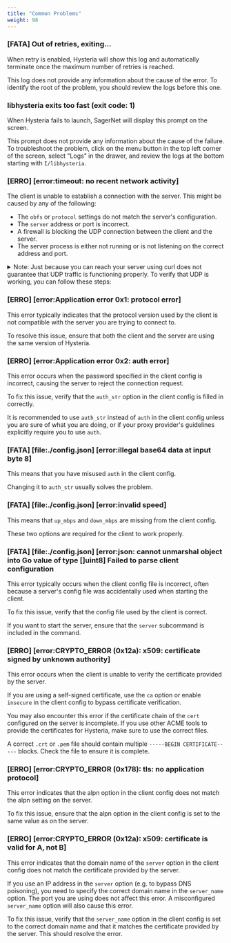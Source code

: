 ```yaml
---
title: "Common Problems"
weight: 98
---
```


### [FATA] Out of retries, exiting...

When retry is enabled, Hysteria will show this log and automatically terminate once the maximum number of retries is reached.

This log does not provide any information about the cause of the error. To identify the root of the problem, you should review the logs before this one.


### libhysteria exits too fast (exit code: 1)

When Hysteria fails to launch, SagerNet will display this prompt on the screen.

This prompt does not provide any information about the cause of the failure.
To troubleshoot the problem, click on the menu button in the top left corner of the screen, select "Logs" in the drawer, and review the logs at the bottom starting with `I/libhysteria`.


### [ERRO] [error:timeout: no recent network activity]

The client is unable to establish a connection with the server. This might be caused by any of the following:

+ The `obfs` or `protocol` settings do not match the server's configuration.
+ The `server` address or port is incorrect.
+ A firewall is blocking the UDP connection between the client and the server.
+ The server process is either not running or is not listening on the correct address and port.

<details>
<summary>
Note: Just because you can reach your server using curl does not guarantee that UDP traffic is functioning properly. To verify that UDP is working, you can follow these steps:
</summary>

1. Stop the Hysteria server process by using the `kill` or `pkill` command.
2. Install the `socat` utility on both the client and server by running the appropriate package manager command, such as `apt-get install socat` or `yum install socat`.
3. On the server, run the following command to start a UDP listener on the desired port: `socat - UDP6-LISTEN:36712,reuseaddr,fork`
4. On the client, run the following command to connect to the server's UDP listener: `socat - UDP:example.com:36712`
5. If `socat` starts successfully on both sides, try typing some random text on either side and press enter. If the text appears on the other side, it indicates that UDP communication is working properly.

</details>


### [ERRO] [error:Application error 0x1: protocol error]

This error typically indicates that the protocol version used by the client is not compatible with the server you are trying to connect to.

To resolve this issue, ensure that both the client and the server are using the same version of Hysteria.


### [ERRO] [error:Application error 0x2: auth error]

This error occurs when the password specified in the client config is incorrect, causing the server to reject the connection request.

To fix this issue, verify that the `auth_str` option in the client config is filled in correctly.

It is recommended to use `auth_str` instead of `auth` in the client config unless you are sure of what you are doing, or if your proxy provider's guidelines explicitly require you to use `auth`.


### [FATA] [file:./config.json] [error:illegal base64 data at input byte 8]

This means that you have misused `auth` in the client config.

Changing it to `auth_str` usually solves the problem.


### [FATA] [file:./config.json] [error:invalid speed]

This means that `up_mbps` and `down_mbps` are missing from the client config.

These two options are required for the client to work properly.


### [FATA] [file:./config.json] [error:json: cannot unmarshal object into Go value of type []uint8] Failed to parse client configuration

This error typically occurs when the client config file is incorrect, often because a server's config file was accidentally used when starting the client.

To fix this issue, verify that the config file used by the client is correct.

If you want to start the server, ensure that the `server` subcommand is included in the command.


### [ERRO] [error:CRYPTO_ERROR (0x12a): x509: certificate signed by unknown authority]

This error occurs when the client is unable to verify the certificate provided by the server.

If you are using a self-signed certificate, use the `ca` option or enable `insecure` in the client config to bypass certificate verification.

You may also encounter this error if the certificate chain of the `cert` configured on the server is incomplete. If you use other ACME tools to provide the certificates for Hysteria, make sure to use the correct files.

A correct `.crt` or `.pem` file should contain multiple `-----BEGIN CERTIFICATE-----` blocks. Check the file to ensure it is complete.


### [ERRO] [error:CRYPTO_ERROR (0x178): tls: no application protocol]

This error indicates that the alpn option in the client config does not match the alpn setting on the server.

To fix this issue, ensure that the alpn option in the client config is set to the same value as on the server.


### [ERRO] [error:CRYPTO_ERROR (0x12a): x509: certificate is valid for A, not B]

This error indicates that the domain name of the `server` option in the client config does not match the certificate provided by the server.

If you use an IP address in the `server` option (e.g. to bypass DNS poisoning), you need to specify the correct domain name in the `server_name` option. The port you are using does not affect this error. A misconfigured `server_name` option will also cause this error.

To fix this issue, verify that the `server_name` option in the client config is set to the correct domain name and that it matches the certificate provided by the server. This should resolve the error.
